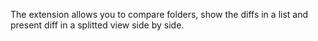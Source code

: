 The extension allows you to compare folders, show the diffs in a list and present diff in a splitted view side by side.
